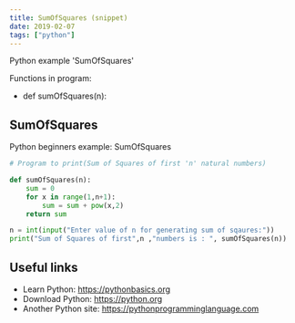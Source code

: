```yaml
---
title: SumOfSquares (snippet)
date: 2019-02-07
tags: ["python"]
---
```

Python example 'SumOfSquares'

Functions in program: 
* def sumOfSquares(n):

## SumOfSquares

Python beginners example: SumOfSquares

```python
# Program to print(Sum of Squares of first 'n' natural numbers)

def sumOfSquares(n):
    sum = 0
    for x in range(1,n+1):
        sum = sum + pow(x,2)
    return sum

n = int(input("Enter value of n for generating sum of sqaures:"))
print("Sum of Squares of first",n ,"numbers is : ", sumOfSquares(n))

```

## Useful links

- Learn Python: https://pythonbasics.org
- Download Python: https://python.org
- Another Python site: https://pythonprogramminglanguage.com
